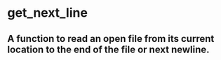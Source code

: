 # get_next_line

## A function to read an open file from its current location to the end of the file or next newline.
